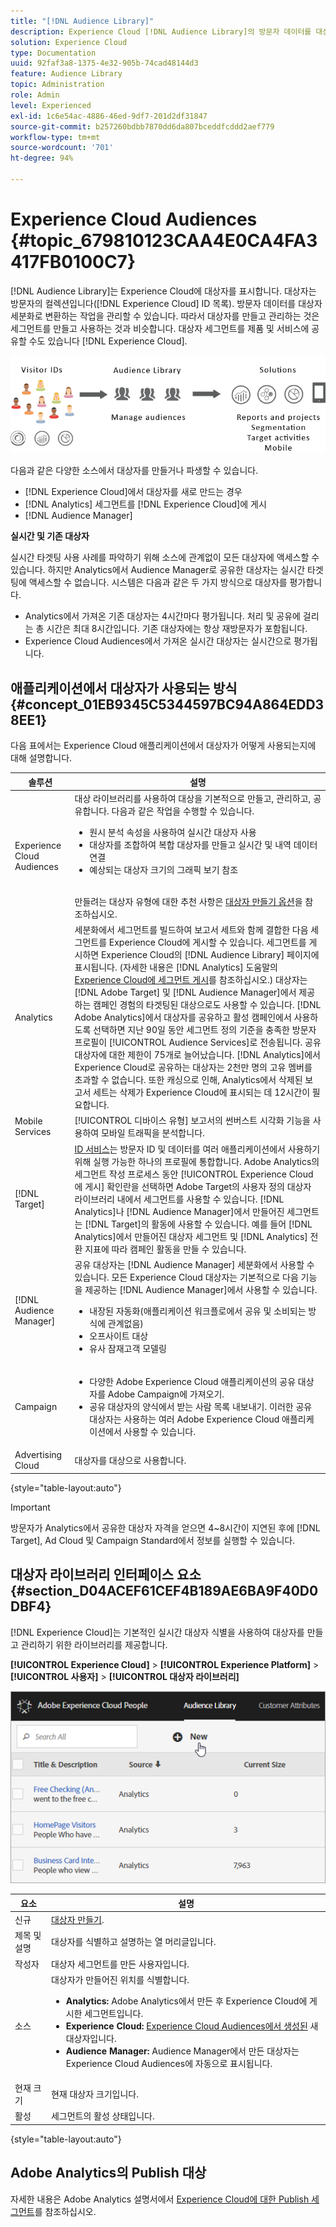 ```yaml
---
title: "[!DNL Audience Library]"
description: Experience Cloud [!DNL Audience Library]의 방문자 데이터를 대상자 세분화로 변환하는 방법에 대해 알아봅니다.
solution: Experience Cloud
type: Documentation
uuid: 92faf3a8-1375-4e32-905b-74cad48144d3
feature: Audience Library
topic: Administration
role: Admin
level: Experienced
exl-id: 1c6e54ac-4886-46ed-9df7-201d2df31847
source-git-commit: b257260bdbb7870dd6da807bceddfcddd2aef779
workflow-type: tm+mt
source-wordcount: '701'
ht-degree: 94%

---
```


# Experience Cloud Audiences {#topic_679810123CAA4E0CA4FA3417FB0100C7}

[!DNL Audience Library]는 Experience Cloud에 대상자를 표시합니다. 대상자는 방문자의 컬렉션입니다([!DNL Experience Cloud] ID 목록). 방문자 데이터를 대상자 세분화로 변환하는 작업을 관리할 수 있습니다. 따라서 대상자를 만들고 관리하는 것은 세그먼트를 만들고 사용하는 것과 비슷합니다. 대상자 세그먼트를 제품 및 서비스에 공유할 수도 있습니다 [!DNL Experience Cloud].

![Experience Cloud Audiences](assets/audiences.png)

다음과 같은 다양한 소스에서 대상자를 만들거나 파생할 수 있습니다.

* [!DNL Experience Cloud]에서 대상자를 새로 만드는 경우
* [!DNL Analytics] 세그먼트를 [!DNL Experience Cloud]에 게시
* [!DNL Audience Manager]

**실시간 및 기존 대상자**

실시간 타겟팅 사용 사례를 파악하기 위해 소스에 관계없이 모든 대상자에 액세스할 수 있습니다. 하지만 Analytics에서 Audience Manager로 공유한 대상자는 실시간 타겟팅에 액세스할 수 없습니다. 시스템은 다음과 같은 두 가지 방식으로 대상자를 평가합니다.

* Analytics에서 가져온 기존 대상자는 4시간마다 평가됩니다. 처리 및 공유에 걸리는 총 시간은 최대 8시간입니다. 기존 대상자에는 항상 재방문자가 포함됩니다.
* Experience Cloud Audiences에서 가져온 실시간 대상자는 실시간으로 평가됩니다.

## 애플리케이션에서 대상자가 사용되는 방식 {#concept_01EB9345C5344597BC94A864EDD38EE1}

다음 표에서는 Experience Cloud 애플리케이션에서 대상자가 어떻게 사용되는지에 대해 설명합니다.

| 솔루션 | 설명 |
|--- |--- |
| Experience Cloud Audiences | 대상 라이브러리를 사용하여 대상을 기본적으로 만들고, 관리하고, 공유합니다. 다음과 같은 작업을 수행할 수 있습니다.<ul><li>원시 분석 속성을 사용하여 실시간 대상자 사용</li><li>대상자를 조합하여 복합 대상자를 만들고 실시간 및 내역 데이터 연결</li><li>예상되는 대상자 크기의 그래픽 보기 참조</li></ul><br>만들려는 대상자 유형에 대한 추천 사항은 [대상자 만들기 옵션](https://experienceleague.adobe.com/docs/experience-cloud-kcs/kbarticles/KA-16471.html?lang=ko)을 참조하십시오. |
| Analytics | 세분화에서 세그먼트를 빌드하여 보고서 세트와 함께 결합한 다음 세그먼트를 Experience Cloud에 게시할 수 있습니다. 세그먼트를 게시하면 Experience Cloud의 [!DNL Audience Library] 페이지에 표시됩니다. (자세한 내용은 [!DNL Analytics] 도움말의 [Experience Cloud에 세그먼트 게시](https://experienceleague.adobe.com/docs/analytics/components/segmentation/segmentation-workflow/seg-publish.html)를 참조하십시오.) 대상자는 [!DNL Adobe Target] 및 [!DNL Audience Manager]에서 제공하는 캠페인 경험의 타겟팅된 대상으로도 사용할 수 있습니다. [!DNL Adobe Analytics]에서 대상자를 공유하고 활성 캠페인에서 사용하도록 선택하면 지난 90일 동안 세그먼트 정의 기준을 충족한 방문자 프로필이 [!UICONTROL Audience Services]로 전송됩니다. 공유 대상자에 대한 제한이 75개로 늘어났습니다. [!DNL Analytics]에서 Experience Cloud로 공유하는 대상자는 2천만 명의 고유 멤버를 초과할 수 없습니다. 또한 캐싱으로 인해, Analytics에서 삭제된 보고서 세트는 삭제가 Experience Cloud에 표시되는 데 12시간이 필요합니다. |
| Mobile Services | [!UICONTROL 디바이스 유형] 보고서의 썬버스트 시각화 기능을 사용하여 모바일 트래픽을 분석합니다. |
| [!DNL Target] | [ID 서비스](https://experienceleague.adobe.com/docs/id-service/using/home.html)는 방문자 ID 및 데이터를 여러 애플리케이션에서 사용하기 위해 실행 가능한 하나의 프로필에 통합합니다. Adobe Analytics의 세그먼트 작성 프로세스 동안 [!UICONTROL Experience Cloud에 게시] 확인란을 선택하면 Adobe Target의 사용자 정의 대상자 라이브러리 내에서 세그먼트를 사용할 수 있습니다. [!DNL Analytics]나 [!DNL Audience Manager]에서 만들어진 세그먼트는 [!DNL Target]의 활동에 사용할 수 있습니다. 예를 들어 [!DNL Analytics]에서 만들어진 대상자 세그먼트 및 [!DNL Analytics] 전환 지표에 따라 캠페인 활동을 만들 수 있습니다. |
| [!DNL Audience Manager] | 공유 대상자는 [!DNL Audience Manager] 세분화에서 사용할 수 있습니다. 모든 Experience Cloud 대상자는 기본적으로 다음 기능을 제공하는 [!DNL Audience Manager]에서 사용할 수 있습니다.<ul><li>내장된 자동화(애플리케이션 워크플로에서 공유 및 소비되는 방식에 관계없음)</li><li>오프사이트 대상</li><li>유사 잠재고객 모델링</li></ul> |
| Campaign | <ul><li>다양한 Adobe Experience Cloud 애플리케이션의 공유 대상자를 Adobe Campaign에 가져오기.</li><li>공유 대상자의 양식에서 받는 사람 목록 내보내기. 이러한 공유 대상자는 사용하는 여러 Adobe Experience Cloud 애플리케이션에서 사용할 수 있습니다.</li></ul> |
| Advertising Cloud | 대상자를 대상으로 사용합니다. |

{style="table-layout:auto"}

>[!IMPORTANT]
>
>방문자가 Analytics에서 공유한 대상자 자격을 얻으면 4~8시간이 지연된 후에 [!DNL Target], Ad Cloud 및 Campaign Standard에서 정보를 실행할 수 있습니다.

## 대상자 라이브러리 인터페이스 요소 {#section_D04ACEF61CEF4B189AE6BA9F40D0DBF4}

[!DNL Experience Cloud]는 기본적인 실시간 대상자 식별을 사용하여 대상자를 만들고 관리하기 위한 라이브러리를 제공합니다.

**[!UICONTROL Experience Cloud]** > **[!UICONTROL Experience Platform]** > **[!UICONTROL 사용자]** > **[!UICONTROL 대상자 라이브러리]**

![대상자 라이브러리의 대상자 추가](assets/audience_library.png)


| 요소 | 설명 |
|--- |--- |
| 신규 | [대상자 만들기](create.md). |
| 제목 및 설명 | 대상자를 식별하고 설명하는 열 머리글입니다. |
| 작성자 | 대상자 세그먼트를 만든 사용자입니다. |
| 소스 | 대상자가 만들어진 위치를 식별합니다.<ul><li>**Analytics:** Adobe Analytics에서 만든 후 Experience Cloud에 게시한 세그먼트입니다.</li><li>**Experience Cloud:** [Experience Cloud Audiences에서 생성된](create.md) 새 대상자입니다.</li><li>**Audience Manager:** Audience Manager에서 만든 대상자는 Experience Cloud Audiences에 자동으로 표시됩니다.</li></ul> |
| 현재 크기 | 현재 대상자 크기입니다. |
| 활성 | 세그먼트의 활성 상태입니다. |

{style="table-layout:auto"}

## Adobe Analytics의 Publish 대상

자세한 내용은 Adobe Analytics 설명서에서 [Experience Cloud에 대한 Publish 세그먼트](https://experienceleague.adobe.com/en/docs/analytics/components/segmentation/segmentation-workflow/seg-publish)를 참조하십시오.
